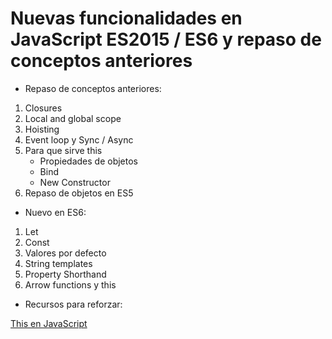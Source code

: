 # Nuevas funcionalidades en JavaScript ES2015 / ES6 y repaso de conceptos anteriores

- Repaso de conceptos anteriores:

1. Closures
2. Local and global scope
3. Hoisting
4. Event loop y Sync / Async
5. Para que sirve this
   * Propiedades de objetos
   * Bind
   * New Constructor
6. Repaso de objetos en ES5

- Nuevo en ES6:

1. Let
2. Const
3. Valores por defecto
4. String templates
5. Property Shorthand
6. Arrow functions y this

- Recursos para reforzar:

[This en JavaScript](https://medium.com/entendiendo-javascript/entendiendo-this-javascript-cba60c8cec8c)